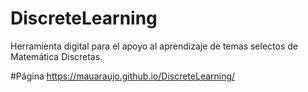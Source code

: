 # DiscreteLearning
Herramienta digital para el apoyo al aprendizaje de temas selectos de Matemática Discretas.

#Página
https://mauaraujo.github.io/DiscreteLearning/
